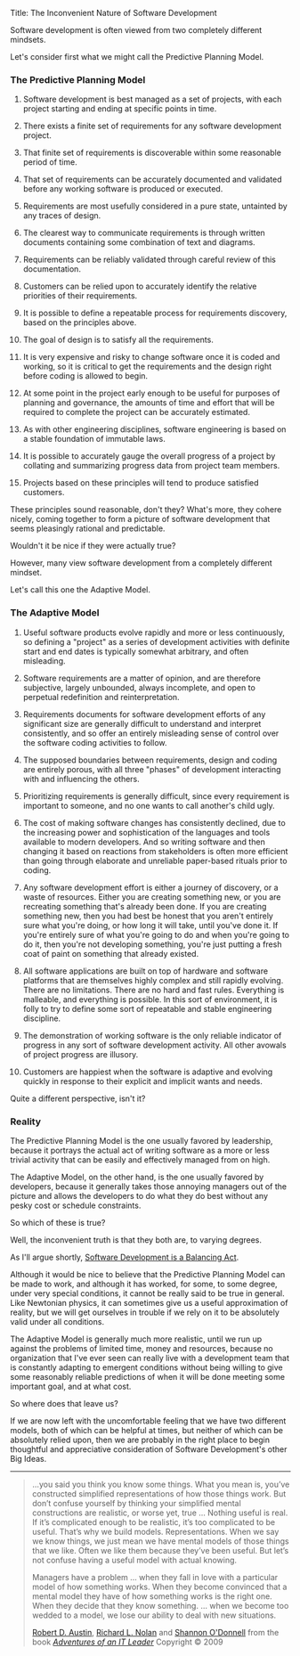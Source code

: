 Title: The Inconvenient Nature of Software Development

Software development is often viewed from two completely different mindsets. 

Let's consider first what we might call the Predictive Planning Model. 

### The Predictive Planning Model

1. Software development is best managed as a set of projects, with each project starting and ending at specific points in time.  

2. There exists a finite set of requirements for any software development project.

3. That finite set of requirements is discoverable within some reasonable period of time.

4. That set of requirements can be accurately documented and validated before any working software is produced or executed. 

5. Requirements are most usefully considered in a pure state, untainted by any traces of design. 

6. The clearest way to communicate requirements is through written documents containing some combination of text and diagrams.

7. Requirements can be reliably validated through careful review of this documentation.

8. Customers can be relied upon to accurately identify the relative priorities of their requirements.

9. It is possible to define a repeatable process for requirements discovery, based on the principles above.

10. The goal of design is to satisfy all the requirements.

11. It is very expensive and risky to change software once it is coded and working, so it is critical to get the requirements and the design right before coding is allowed to begin. 

12. At some point in the project early enough to be useful for purposes of planning and governance, the amounts of time and effort that will be required to complete the project can be accurately estimated. 

13. As with other engineering disciplines, software engineering is based on a stable foundation of immutable laws. 

14. It is possible to accurately gauge the overall progress of a project by collating and summarizing progress data from project team members. 

15. Projects based on these principles will tend to produce satisfied customers.

These principles sound reasonable, don't they? What's more, they cohere nicely, coming together to form a picture of software development that seems pleasingly rational and predictable. 

Wouldn't it be nice if they were actually true? 

However, many view software development from a completely different mindset. 

Let's call this one the Adaptive Model. 

### The Adaptive Model

1. Useful software products evolve rapidly and more or less continuously, so defining a "project" as a series of development activities with definite start and end dates is typically somewhat arbitrary, and often misleading. 

2. Software requirements are a matter of opinion, and are therefore subjective, largely unbounded, always incomplete, and open to perpetual redefinition and reinterpretation. 

3. Requirements documents for software development efforts of any significant size are generally difficult to understand and interpret consistently, and so offer an entirely misleading sense of control over the software coding activities to follow.

4. The supposed boundaries between requirements, design and coding are entirely porous, with all three "phases" of development interacting with and influencing the others.

5. Prioritizing requirements is generally difficult, since every requirement is important to someone, and no one wants to call another's child ugly. 

6. The cost of making software changes has consistently declined, due to the increasing power and sophistication of the languages and tools available to modern developers. And so writing software and then changing it based on reactions from stakeholders is often more efficient than going through elaborate and unreliable paper-based rituals prior to coding. 

7. Any software development effort is either a journey of discovery, or a waste of resources. Either you are creating something new, or you are recreating something that's already been done. If you are creating something new, then you had best be honest that you aren't entirely sure what you're doing, or how long it will take, until you've done it. If you're entirely sure of what you're going to do and when you're going to do it, then you're not developing something, you're just putting a fresh coat of paint on something that already existed. 

8. All software applications are built on top of hardware and software platforms that are themselves highly complex and still rapidly evolving. There are no limitations. There are no hard and fast rules. Everything is malleable, and everything is possible. In this sort of environment, it is folly to try to define some sort of repeatable and stable engineering discipline. 

9. The demonstration of working software is the only reliable indicator of progress in any sort of software development activity. All other avowals of project progress are illusory. 

10. Customers are happiest when the software is adaptive and evolving quickly in response to their explicit and implicit wants and needs. 

Quite a different perspective, isn't it?

### Reality

The Predictive Planning Model is the one usually favored by leadership, because it portrays the actual act of writing software as a more or less trivial activity that can be easily and effectively managed from on high. 

The Adaptive Model, on the other hand, is the one usually favored by developers, because it generally takes those annoying managers out of the picture and allows the developers to do what they do best without any pesky cost or schedule constraints. 

So which of these is true? 

Well, the inconvenient truth is that they both are, to varying degrees. 

As I'll argue shortly, [Software Development is a Balancing Act][balance].  

Although it would be nice to believe that the Predictive Planning Model can be made to work, and although it has worked, for some, to some degree, under very special conditions, it cannot be really said to be true in general. Like Newtonian physics, it can sometimes give us a useful approximation of reality, but we will get ourselves in trouble if we rely on it to be absolutely valid under all conditions. 

The Adaptive Model is generally much more realistic, until we run up against the problems of limited time, money and resources, because no organization that I've ever seen can really live with a development team that is constantly adapting to emergent conditions without being willing to give some reasonably reliable predictions of when it will be done meeting some important goal, and at what cost. 

So where does that leave us? 

If we are now left with the uncomfortable feeling that we have two different models, both of which can be helpful at times, but neither of which can be absolutely relied upon, then we are probably in the right place to begin thoughtful and appreciative consideration of Software Development's other Big Ideas. 

----

<blockquote>
<p>
...you said you think you know some things. What you mean is, you&#8217;ve constructed simplified representations of how those things work. But don&#8217;t confuse yourself by thinking your simplified mental constructions are realistic, or worse yet, true ... Nothing useful is real. If it&#8217;s complicated enough to be realistic, it&#8217;s too complicated to be useful. That&#8217;s why we build models. Representations. When we say we know things, we just mean we have mental models of those things that we like. Often we like them because they&#8217;ve been useful. But let&#8217;s not confuse having a useful model with actual knowing. </p>

<p>
Managers have a problem ... when they fall in love with a particular model of how something works. When they become convinced that a mental model they have of how something works is the right one. When they decide that they know something. ... when we become too wedded to a model, we lose our ability to deal with new situations.</p>

<footer>
<a href="http://en.wikipedia.org/wiki/Robert_D._Austin"  target="ref">Robert D. Austin</a>, <a href="http://en.wikipedia.org/wiki/Richard_L._Nolan"  target="ref">Richard L. Nolan</a> and <a href="http://en.wikipedia.org/wiki/Shannon_O'Donnell"  target="ref">Shannon O'Donnell</a> from the book <cite><a href="bibliography.html#austin-et-al-2009">Adventures of an IT Leader</a></cite> Copyright &copy; 2009
</footer>
</blockquote>



[balance]: software-development-is-a-balancing-act.html
